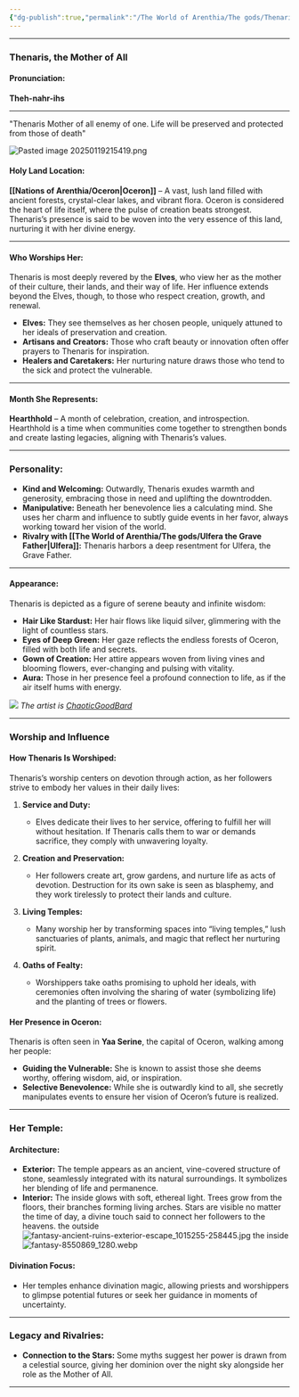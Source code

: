 ```yaml
---
{"dg-publish":true,"permalink":"/The World of Arenthia/The gods/Thenaris The Mother of All/","tags":["Thenaris","Diety","Life"]}
---
```



---

### **Thenaris, the Mother of All**

#### **Pronunciation:**

**Theh-nahr-ihs**

---
"Thenaris Mother of all enemy of one. Life will be preserved and protected from those of death"

![Pasted image 20250119215419.png](/img/user/Pasted%20image%2020250119215419.png)
#### **Holy Land Location:**

**[[Nations of Arenthia/Oceron\|Oceron]]** – A vast, lush land filled with ancient forests, crystal-clear lakes, and vibrant flora. Oceron is considered the heart of life itself, where the pulse of creation beats strongest. Thenaris’s presence is said to be woven into the very essence of this land, nurturing it with her divine energy.

---

#### **Who Worships Her:**

Thenaris is most deeply revered by the **Elves**, who view her as the mother of their culture, their lands, and their way of life. Her influence extends beyond the Elves, though, to those who respect creation, growth, and renewal.

- **Elves:** They see themselves as her chosen people, uniquely attuned to her ideals of preservation and creation.
- **Artisans and Creators:** Those who craft beauty or innovation often offer prayers to Thenaris for inspiration.
- **Healers and Caretakers:** Her nurturing nature draws those who tend to the sick and protect the vulnerable.

---

#### **Month She Represents:**

**Hearthhold** – A month of celebration, creation, and introspection. Hearthhold is a time when communities come together to strengthen bonds and create lasting legacies, aligning with Thenaris’s values.

---

### **Personality:**

- **Kind and Welcoming:** Outwardly, Thenaris exudes warmth and generosity, embracing those in need and uplifting the downtrodden.
- **Manipulative:** Beneath her benevolence lies a calculating mind. She uses her charm and influence to subtly guide events in her favor, always working toward her vision of the world.
- **Rivalry with [[The World of Arenthia/The gods/Ulfera the Grave Father\|Ulfera]]:** Thenaris harbors a deep resentment for Ulfera, the Grave Father.

---

#### **Appearance:**

Thenaris is depicted as a figure of serene beauty and infinite wisdom:

- **Hair Like Stardust:** Her hair flows like liquid silver, glimmering with the light of countless stars.
- **Eyes of Deep Green:** Her gaze reflects the endless forests of Oceron, filled with both life and secrets.
- **Gown of Creation:** Her attire appears woven from living vines and blooming flowers, ever-changing and pulsing with vitality.
- **Aura:** Those in her presence feel a profound connection to life, as if the air itself hums with energy.

![](https://images-wixmp-ed30a86b8c4ca887773594c2.wixmp.com/f/15fd3a51-2d48-4878-bc48-43da7b000aea/dfm13zs-4cadcf64-c7f4-4a36-a097-56674387424f.jpg?token=eyJ0eXAiOiJKV1QiLCJhbGciOiJIUzI1NiJ9.eyJzdWIiOiJ1cm46YXBwOjdlMGQxODg5ODIyNjQzNzNhNWYwZDQxNWVhMGQyNmUwIiwiaXNzIjoidXJuOmFwcDo3ZTBkMTg4OTgyMjY0MzczYTVmMGQ0MTVlYTBkMjZlMCIsIm9iaiI6W1t7InBhdGgiOiJcL2ZcLzE1ZmQzYTUxLTJkNDgtNDg3OC1iYzQ4LTQzZGE3YjAwMGFlYVwvZGZtMTN6cy00Y2FkY2Y2NC1jN2Y0LTRhMzYtYTA5Ny01NjY3NDM4NzQyNGYuanBnIn1dXSwiYXVkIjpbInVybjpzZXJ2aWNlOmZpbGUuZG93bmxvYWQiXX0.iRzr5SjKQReW1ZxBfVirhwUyNsx-zpnhD068fPWNodI)
*The artist is [ChaoticGoodBard](https://www.deviantart.com/chaoticgoodbard/gallery)*

---

### **Worship and Influence**

#### **How Thenaris Is Worshiped:**

Thenaris’s worship centers on devotion through action, as her followers strive to embody her values in their daily lives:

1. **Service and Duty:**
    
    - Elves dedicate their lives to her service, offering to fulfill her will without hesitation. If Thenaris calls them to war or demands sacrifice, they comply with unwavering loyalty.
2. **Creation and Preservation:**
    
    - Her followers create art, grow gardens, and nurture life as acts of devotion. Destruction for its own sake is seen as blasphemy, and they work tirelessly to protect their lands and culture.
3. **Living Temples:**
    
    - Many worship her by transforming spaces into “living temples,” lush sanctuaries of plants, animals, and magic that reflect her nurturing spirit.
4. **Oaths of Fealty:**
    
    - Worshippers take oaths promising to uphold her ideals, with ceremonies often involving the sharing of water (symbolizing life) and the planting of trees or flowers.

#### **Her Presence in Oceron:**

Thenaris is often seen in **Yaa Serine**, the capital of Oceron, walking among her people:

- **Guiding the Vulnerable:** She is known to assist those she deems worthy, offering wisdom, aid, or inspiration.
- **Selective Benevolence:** While she is outwardly kind to all, she secretly manipulates events to ensure her vision of Oceron’s future is realized.

---

### **Her Temple:**

#### **Architecture:**

- **Exterior:** The temple appears as an ancient, vine-covered structure of stone, seamlessly integrated with its natural surroundings. It symbolizes her blending of life and permanence.
- **Interior:** The inside glows with soft, ethereal light. Trees grow from the floors, their branches forming living arches. Stars are visible no matter the time of day, a divine touch said to connect her followers to the heavens.
the outside
![fantasy-ancient-ruins-exterior-escape_1015255-258445.jpg](/img/user/Images/fantasy-ancient-ruins-exterior-escape_1015255-258445.jpg)
the inside 
![fantasy-8550869_1280.webp](/img/user/Images/fantasy-8550869_1280.webp)

#### **Divination Focus:**

- Her temples enhance divination magic, allowing priests and worshippers to glimpse potential futures or seek her guidance in moments of uncertainty.

---

### **Legacy and Rivalries:**

- **Connection to the Stars:** Some myths suggest her power is drawn from a celestial source, giving her dominion over the night sky alongside her role as the Mother of All.

---
